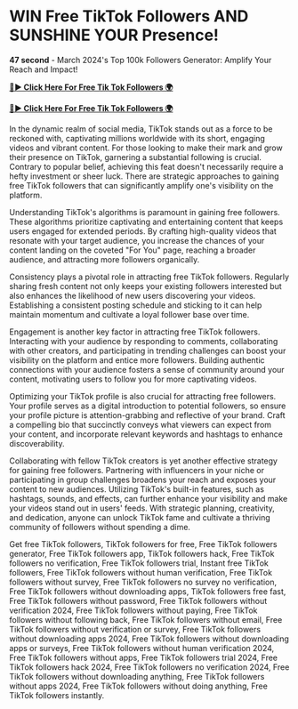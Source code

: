 # WIN Free TikTok Followers AND SUNSHINE YOUR Presence!

**47 second** - March 2024's Top 100k Followers Generator: Amplify Your Reach and Impact!

[**🔴► Click Here For Free Tik Tok Followers 🌍**](https://jimaddadel.github.io/tiktok)

[**🔴► Click Here For Free Tik Tok Followers 🌍**](https://jimaddadel.github.io/tiktok)

In the dynamic realm of social media, TikTok stands out as a force to be reckoned with, captivating millions worldwide with its short, engaging videos and vibrant content. For those looking to make their mark and grow their presence on TikTok, garnering a substantial following is crucial. Contrary to popular belief, achieving this feat doesn't necessarily require a hefty investment or sheer luck. There are strategic approaches to gaining free TikTok followers that can significantly amplify one's visibility on the platform.

Understanding TikTok's algorithms is paramount in gaining free followers. These algorithms prioritize captivating and entertaining content that keeps users engaged for extended periods. By crafting high-quality videos that resonate with your target audience, you increase the chances of your content landing on the coveted "For You" page, reaching a broader audience, and attracting more followers organically.

Consistency plays a pivotal role in attracting free TikTok followers. Regularly sharing fresh content not only keeps your existing followers interested but also enhances the likelihood of new users discovering your videos. Establishing a consistent posting schedule and sticking to it can help maintain momentum and cultivate a loyal follower base over time.

Engagement is another key factor in attracting free TikTok followers. Interacting with your audience by responding to comments, collaborating with other creators, and participating in trending challenges can boost your visibility on the platform and entice more followers. Building authentic connections with your audience fosters a sense of community around your content, motivating users to follow you for more captivating videos.

Optimizing your TikTok profile is also crucial for attracting free followers. Your profile serves as a digital introduction to potential followers, so ensure your profile picture is attention-grabbing and reflective of your brand. Craft a compelling bio that succinctly conveys what viewers can expect from your content, and incorporate relevant keywords and hashtags to enhance discoverability.

Collaborating with fellow TikTok creators is yet another effective strategy for gaining free followers. Partnering with influencers in your niche or participating in group challenges broadens your reach and exposes your content to new audiences. Utilizing TikTok's built-in features, such as hashtags, sounds, and effects, can further enhance your visibility and make your videos stand out in users' feeds. With strategic planning, creativity, and dedication, anyone can unlock TikTok fame and cultivate a thriving community of followers without spending a dime.

Get free TikTok followers, TikTok followers for free, Free TikTok followers generator, Free TikTok followers app, TikTok followers hack, Free TikTok followers no verification, Free TikTok followers trial, Instant free TikTok followers, Free TikTok followers without human verification, Free TikTok followers without survey, Free TikTok followers no survey no verification, Free TikTok followers without downloading apps, TikTok followers free fast, Free TikTok followers without password, Free TikTok followers without verification 2024, Free TikTok followers without paying, Free TikTok followers without following back, Free TikTok followers without email, Free TikTok followers without verification or survey, Free TikTok followers without downloading apps 2024, Free TikTok followers without downloading apps or surveys, Free TikTok followers without human verification 2024, Free TikTok followers without apps, Free TikTok followers trial 2024, Free TikTok followers hack 2024, Free TikTok followers no verification 2024, Free TikTok followers without downloading anything, Free TikTok followers without apps 2024, Free TikTok followers without doing anything, Free TikTok followers instantly.
